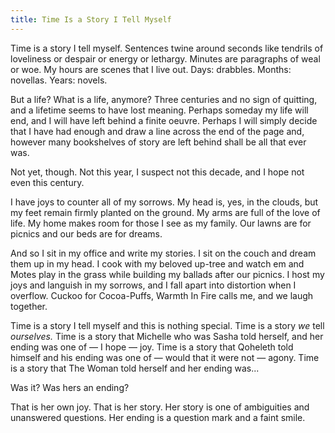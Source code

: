 ```yaml
---
title: Time Is a Story I Tell Myself
---
```


Time is a story I tell myself. Sentences twine around seconds like tendrils of loveliness or despair or energy or lethargy. Minutes are paragraphs of weal or woe. My hours are scenes that I live out. Days: drabbles. Months: novellas. Years: novels.

But a life? What is a life, anymore? Three centuries and no sign of quitting, and a lifetime seems to have lost meaning. Perhaps someday my life will end, and I will have left behind a finite oeuvre. Perhaps I will simply decide that I have had enough and draw a line across the end of the page and, however many bookshelves of story are left behind shall be all that ever was.

Not yet, though. Not this year, I suspect not this decade, and I hope not even this century.

I have joys to counter all of my sorrows. My head is, yes, in the clouds, but my feet remain firmly planted on the ground. My arms are full of the love of life. My home makes room for those I see as my family. Our lawns are for picnics and our beds are for dreams.

And so I sit in my office and write my stories. I sit on the couch and dream them up in my head. I cook with my beloved up-tree and watch em and Motes play in the grass while building my ballads after our picnics. I host my joys and languish in my sorrows, and I fall apart into distortion when I overflow. Cuckoo for Cocoa-Puffs, Warmth In Fire calls me, and we laugh together.

Time is a story I tell myself and this is nothing special. Time is a story *we* tell *ourselves.* Time is a story that Michelle who was Sasha told herself, and her ending was one of — I hope — joy. Time is a story that Qoheleth told himself and his ending was one of — would that it were not — agony. Time is a story that The Woman told herself and her ending was...

Was it? Was hers an ending?

That is her own joy. That is her story. Her story is one of ambiguities and unanswered questions. Her ending is a question mark and a faint smile.
